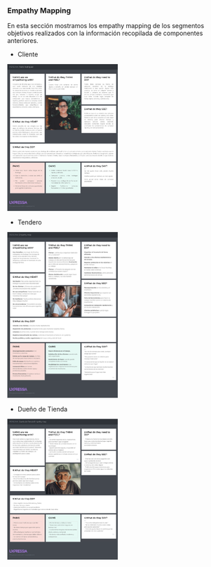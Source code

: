 <div style="page-break-before: always;">

### Empathy Mapping
En esta sección mostramos los empathy mapping de los segmentos objetivos realizados con la información recopilada de componentes anteriores.

- Cliente
<img style="width: 50%;" src="../../../img/elicitation/empathy/client.png">

- Tendero
<img style="width: 50%;" src="../../../img/elicitation/empathy/shopkeeper.png">

- Dueño de Tienda
<img style="width: 50%;" src="../../../img/elicitation/empathy/owner.png">
